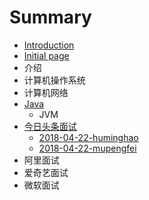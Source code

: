 # Summary

* [Introduction](README.md)
* [Initial page](initial-page.md)
* 介绍
* 计算机操作系统
* 计算机网络
* [Java](java.md)
  * JVM
* [今日头条面试](jin-ri-tou-tiao-mian-shi.md)
  * [2018-04-22-huminghao](jin-ri-tou-tiao-mian-shi/2018-04-22-huminghao.md)
  * [2018-04-22-mupengfei](jin-ri-tou-tiao-mian-shi/2018-04-22-mupengfei.md)
* 阿里面试
* 爱奇艺面试
* 微软面试

